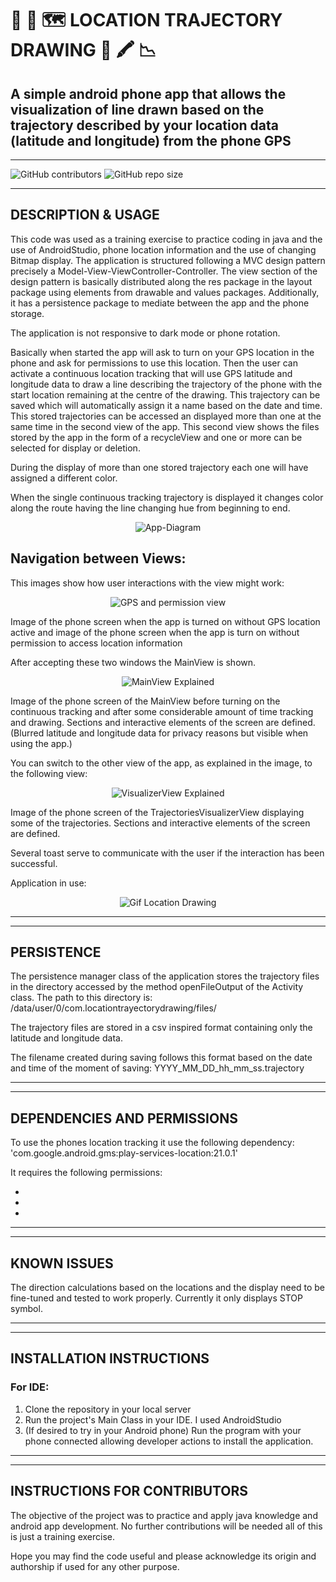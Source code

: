 # 📱 📍 🗺️ __LOCATION TRAJECTORY DRAWING__ 🎨 🖍️ 📉
## A simple android phone app that allows the visualization of line drawn based on the trajectory described by your location data (latitude and longitude) from the phone GPS
___

![GitHub contributors](https://img.shields.io/github/contributors/DRBondyaleJuez/LocationTrayectoryDrawing) 
![GitHub repo size](https://img.shields.io/github/repo-size/DRBondyaleJuez/LocationTrayectoryDrawing)
___

## __DESCRIPTION & USAGE__
This code was used as a training exercise to practice coding in java and the use of AndroidStudio, phone location information and the use of changing Bitmap display.
The application is structured following a MVC design pattern precisely a Model-View-ViewController-Controller. The view section of the design pattern is basically distributed 
along the res package in the layout package using elements from drawable and values packages.
Additionally, it has a persistence package to mediate between the app and the phone storage. 

The application is not responsive to dark mode or phone rotation.

Basically when started the app will ask to turn on your GPS location in the phone and ask for permissions to use this location.
Then the user can activate a continuous location tracking that will use GPS latitude and longitude data to draw a line describing the trajectory of the phone with the start location
remaining at the centre of the drawing.
This trajectory can be saved which will automatically assign it a name based on the date and time.
This stored trajectories can be accessed an displayed more than one at the same time in the second view of the app.
This second view shows the files stored by the app in the form of a recycleView and one or more can be selected for display or deletion.

During the display of more than one stored trajectory each one will have assigned a different color.

When the single continuous tracking trajectory is displayed it changes color along the route having the line changing hue from beginning to end.

<div style="text-align: center;">

![App-Diagram](https://github.com/DRBondyaleJuez/LocationTrayectoryDrawing/assets/98281752/dbf42281-4f16-43d9-9941-69d178fcab7c)

</div>

## __Navigation between Views:__

This images show how user interactions with the view might work:

<div style="text-align: center;">

![GPS and permission view](https://github.com/DRBondyaleJuez/LocationTrayectoryDrawing/assets/98281752/581e5ea8-c5d9-4514-91db-4965231b6d76)
</div>

Image of the phone screen when the app is turned on without GPS location active and image of the phone screen when the app is turn on without permission to access location information

After accepting these two windows the MainView is shown.

<div style="text-align: center;">

![MainView Explained](https://github.com/DRBondyaleJuez/LocationTrayectoryDrawing/assets/98281752/ca91d7e8-627d-4b9f-897b-e471ba774717)
</div>

Image of the phone screen of the MainView before turning on the continuous tracking and after some considerable amount of time tracking and drawing.
Sections and interactive elements of the screen are defined. (Blurred latitude and longitude data for privacy reasons but visible when using the app.)

You can switch to the other view of the app, as explained in the image, to the following view:

<div style="text-align: center;">

![VisualizerView Explained](https://github.com/DRBondyaleJuez/LocationTrayectoryDrawing/assets/98281752/8a928e4a-0a20-4b92-9ff9-9eb00d0fef54)
</div>
Image of the phone screen of the TrajectoriesVisualizerView displaying some of the trajectories.
Sections and interactive elements of the screen are defined.

Several toast serve to communicate with the user if the interaction has been successful.

Application in use:

<div style="text-align: center;">

![Gif Location Drawing](https://github.com/DRBondyaleJuez/LocationTrayectoryDrawing/assets/98281752/89f4d68f-79e1-4b70-b1b1-eac984ca4a20)

</div>

___
___

## __PERSISTENCE__

The persistence manager class of the application stores the trajectory files in the directory accessed
by the method openFileOutput of the Activity class. The path to this directory is: /data/user/0/com.locationtrayectorydrawing/files/

The trajectory files are stored in a csv inspired format containing only the latitude and longitude data.

The filename created during saving follows this format based on the date and time of the moment of saving: YYYY_MM_DD_hh_mm_ss.trajectory

___
___

## __DEPENDENCIES AND PERMISSIONS__

To use the phones location tracking it use the following dependency: 'com.google.android.gms:play-services-location:21.0.1'

It requires the following permissions:
<!-- OL -->
- <uses-permission android:name="android.permission.INTERNET"/>
- <uses-permission android:name="android.permission.ACCESS_FINE_LOCATION"/>
- <uses-permission android:name="android.permission.ACCESS_COARSE_LOCATION"/>

___
___

## __KNOWN ISSUES__

The direction calculations based on the locations and the display need to be fine-tuned and tested to
work properly. Currently it only displays STOP symbol.
___
___

## __INSTALLATION INSTRUCTIONS__
### __For IDE:__
<!-- OL -->
1. Clone the repository in your local server
2. Run the project's Main Class in your IDE. I used AndroidStudio
3. (If desired to try in your Android phone) Run the program with your phone connected allowing developer actions to install the application.

___
___
## __INSTRUCTIONS FOR CONTRIBUTORS__
The objective of the project was to practice and apply java knowledge and android app development. No further contributions will be needed all of this is just a training exercise.

Hope you may find the code useful and please acknowledge its origin and authorship if used for any other purpose.


